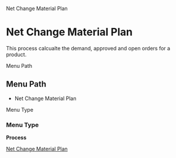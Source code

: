 
Net Change Material Plan
# Net Change Material Plan


This process calcualte the demand, approved and open orders for a product.

Menu Path
## Menu Path



- Net Change Material Plan

Menu Type
### Menu Type

**Process**


[Net Change Material Plan](../../functional-guide/process/process-mrp_net_change-material-plan.md)